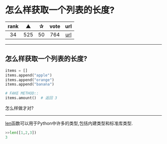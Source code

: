# 怎么样获取一个列表的长度?

| rank | ▲ | ✰ | vote | url |
|:-:|:-:|:-:|:-:|:-:|
|  34  |  525 | 50 | 764 | [url](http://stackoverflow.com/questions/1712227/how-to-get-the-size-of-a-list) |

***

## 怎么样获取一个列表的长度?

```python
items = []
items.append("apple")
items.append("orange")
items.append("banana")

# FAKE METHOD::
items.amount()  # 返回 3
```

怎么样做才对?

***

[len](https://docs.python.org/2/library/functions.html#len)函数可以用于Python中许多的类型,包括内建类型和标准库类型.

```python
>>len([1,2,3])
3
```
